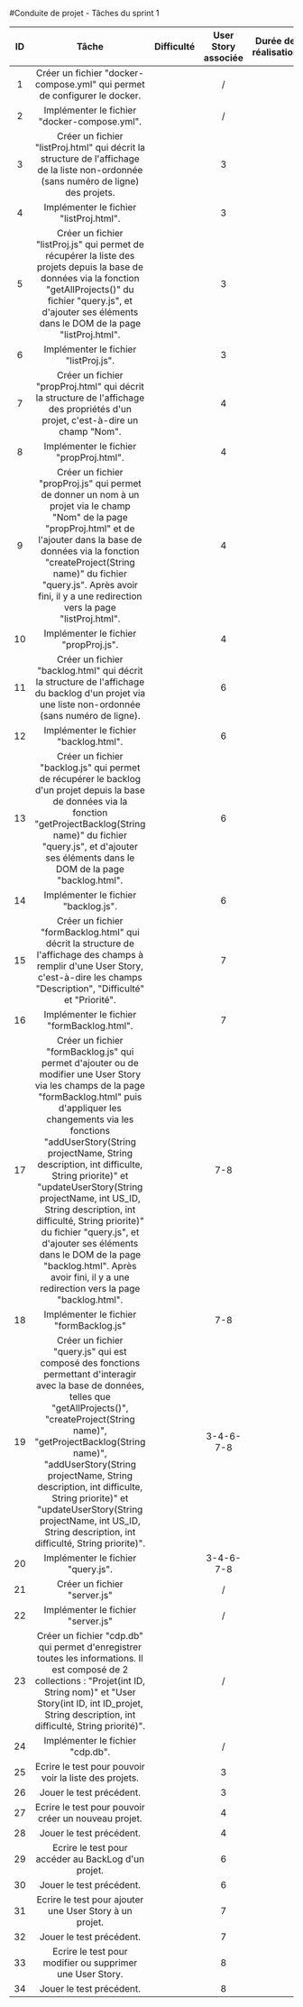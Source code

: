 #Conduite de projet - Tâches du sprint 1

| ID | Tâche | Difficulté | User Story associée | Durée de réalisation | Avancement |
|:--:|:-----:|:----------:|:-------------------:|:--------------------:|:----------:|
| 1 | Créer un fichier "docker-compose.yml" qui permet de configurer le docker. |  | / |  | TODO |
| 2 | Implémenter le fichier "docker-compose.yml". |  | / |  | TODO |
| 3 | Créer un fichier "listProj.html" qui décrit la structure de l'affichage de la liste non-ordonnée (sans numéro de ligne) des projets. |  | 3 |  | TODO |
| 4 | Implémenter le fichier "listProj.html". |  | 3 |  | TODO |
| 5 | Créer un fichier "listProj.js" qui permet de récupérer la liste des projets depuis la base de données via la fonction "getAllProjects()" du fichier "query.js", et d'ajouter ses éléments dans le DOM de la page "listProj.html".  |  | 3 |  | TODO |
| 6 | Implémenter le fichier "listProj.js". |  | 3 |  | TODO |
| 7 | Créer un fichier "propProj.html" qui décrit la structure de l'affichage des propriétés d'un projet, c'est-à-dire un champ "Nom". |  | 4 |  | TODO |
| 8 | Implémenter le fichier "propProj.html". |  | 4 |  | TODO |
| 9 | Créer un fichier "propProj.js" qui permet de donner un nom à un projet via le champ "Nom" de la page "propProj.html" et de l'ajouter dans la base de données via la fonction "createProject(String name)" du fichier "query.js". Après avoir fini, il y a une redirection vers la page "listProj.html". |  | 4 |  | TODO |
| 10 | Implémenter le fichier "propProj.js". |  | 4 |  | TODO |
| 11 | Créer un fichier "backlog.html" qui décrit la structure de l'affichage du backlog d'un projet via une liste non-ordonnée (sans numéro de ligne). |  | 6 |  | TODO |
| 12 | Implémenter le fichier "backlog.html". |  | 6 |  | TODO |
| 13 | Créer un fichier "backlog.js" qui permet de récupérer le backlog d'un projet depuis la base de données via la fonction "getProjectBacklog(String name)" du fichier "query.js", et d'ajouter ses éléments dans le DOM de la page "backlog.html". |  | 6 |  | TODO |
| 14 | Implémenter le fichier "backlog.js". |  | 6 |  | TODO |
| 15 | Créer un fichier "formBacklog.html" qui décrit la structure de l'affichage des champs à remplir d'une User Story, c'est-à-dire les champs "Description", "Difficulté" et "Priorité". |  | 7 |  | TODO |
| 16 | Implémenter le fichier "formBacklog.html". |  | 7 |  | TODO |
| 17 | Créer un fichier "formBacklog.js" qui permet d'ajouter ou de modifier une User Story via les champs de la page "formBacklog.html" puis d'appliquer les changements via les fonctions "addUserStory(String projectName, String description, int difficulte, String priorite)" et "updateUserStory(String projectName, int US_ID, String description, int difficulté, String priorite)" du fichier "query.js", et d'ajouter ses éléments dans le DOM de la page "backlog.html". Après avoir fini, il y a une redirection vers la page "backlog.html". |  | 7-8 |  | TODO |
| 18 | Implémenter le fichier "formBacklog.js" |  | 7-8 |  | TODO |
| 19 | Créer un fichier "query.js" qui est composé des fonctions permettant d'interagir avec la base de données, telles que "getAllProjects()", "createProject(String name)", "getProjectBacklog(String name)", "addUserStory(String projectName, String description, int difficulte, String priorite)" et "updateUserStory(String projectName, int US_ID, String description, int difficulté, String priorite)". |  | 3-4-6-7-8 |  | TODO |
| 20 | Implémenter le fichier "query.js". |  | 3-4-6-7-8 |  | TODO |
| 21 | Créer un fichier "server.js"  |  | / |  | TODO |
| 22 | Implémenter le fichier "server.js" |  | / |  | TODO |
| 23 | Créer un fichier "cdp.db" qui permet d'enregistrer toutes les informations. Il est composé de 2 collections : "Projet(int ID, String nom)" et "User Story(int ID, int ID_projet, String description, int difficulté, String priorité)". |  | / |  | TODO |
| 24 | Implémenter le fichier "cdp.db". |  | / |  | TODO |
| 25 | Ecrire le test pour pouvoir voir la liste des projets. |  | 3 |  | TODO |
| 26 | Jouer le test précédent. |  | 3 |  | TODO |
| 27 | Ecrire le test pour pouvoir créer un nouveau projet. |  | 4 |  | TODO |
| 28 | Jouer le test précédent. |  | 4 |  | TODO |
| 29 | Ecrire le test pour accéder au BackLog d'un projet. |  | 6 |  | TODO |
| 30 | Jouer le test précédent. |  | 6 |  | TODO |
| 31 | Ecrire le test pour ajouter une User Story à un projet. |  | 7 |  | TODO |
| 32 | Jouer le test précédent. |  | 7 |  | TODO |
| 33 | Ecrire le test pour modifier ou supprimer une User Story. |  | 8 |  | TODO |
| 34 | Jouer le test précédent. |  | 8 |  | TODO |
